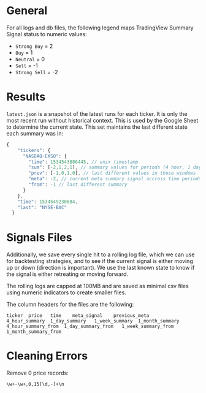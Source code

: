 # General
For all logs and db files, the following legend maps TradingView Summary Signal status to numeric values:

- `Strong Buy` = 2
- `Buy` = 1
- `Neutral` = 0
- `Sell` = -1
- `Strong Sell` = -2

# Results

`latest.json` is a snapshot of the latest runs for each ticker. It is only the most recent run without historical context. This is used by the Google Sheet to determine the current state. This set maintains the last different state each summary was in:
```javascript
{
    "tickers": {
      "NASDAQ-EKSO": {
        "time": 1534543886445, // unix timestamp
        "sum": [-2,1,2,1], // summary values for periods (4 hour, 1 day, 1 week, 1 month)
        "prev": [-1,0,1,0], // last different values in those windows
        "meta": -2, // current meta summary signal accross time periods
        "from": -1 // last different summary
      }
    },
    "time": 1534549230684,
    "last": "NYSE-BAC"
  }
```

# Signals Files

Additionally, we save every single hit to a rolling log file, which we can use for backtesting strategies, and to see if the current signal is either moving up or down (direction is important). We use the last known state to know if the signal is either retreating or moving forward.

The rolling logs are capped at 100MB and are saved as minimal csv files using numeric indicators to create smaller files.

The column headers for the files are the following:

```
ticker  price   time    meta_signal    previous_meta
4_hour_summary  1_day_summary   1_week_summary  1_month_summary
4_hour_summary_from  1_day_summary_from   1_week_summary_from  1_month_summary_from
```


# Cleaning Errors

Remove 0 price records:
```
\w+-\w+,0,15[\d,-]+\n
```